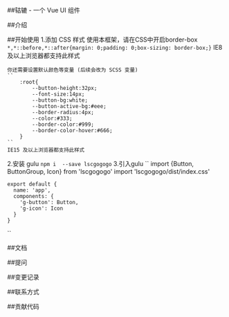 ##轱辘  - 一个 Vue UI 组件

##介绍

##开始使用
1.添加 CSS 样式
    使用本框架，请在CSS中开启border-box
    ``
        *,*::before,*::after{margin: 0;padding: 0;box-sizing: border-box;}
    ``
    IE8 及以上浏览器都支持此样式

    你还需要设置默认颜色等变量 (后续会改为 SCSS 变量)
    ``
        :root{
            --button-height:32px;
            --font-size:14px;
            --button-bg:white;
            --button-active-bg:#eee;
            --border-radius:4px;
            --color:#333;
            --border-color:#999;
            --border-color-hover:#666;
        }
    ``
    IE15 及以上浏览器都支持此样式

2.安装 gulu
  ``
  npm i  --save lscgogogo
  ``
3.引入gulu
  ``
    import {Button, ButtonGroup, Icon} from 'lscgogogo'
    import 'lscgogogo/dist/index.css'

    export default {
      name: 'app',
      components: {
        'g-button': Button,
        'g-icon': Icon
      }
    }
  ``


##文档

##提问

##变更记录

##联系方式

##贡献代码

